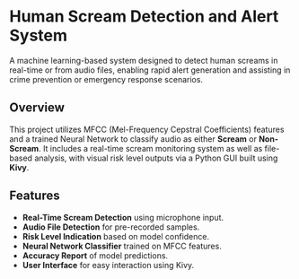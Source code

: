 # Human Scream Detection and Alert System 

A machine learning-based system designed to detect human screams in real-time or from audio files, enabling rapid alert generation and assisting in crime prevention or emergency response scenarios.

##  Overview

This project utilizes MFCC (Mel-Frequency Cepstral Coefficients) features and a trained Neural Network to classify audio as either **Scream** or **Non-Scream**. It includes a real-time scream monitoring system as well as file-based analysis, with visual risk level outputs via a Python GUI built using **Kivy**.

##  Features

-  **Real-Time Scream Detection** using microphone input.
-  **Audio File Detection** for pre-recorded samples.
-  **Risk Level Indication** based on model confidence.
-  **Neural Network Classifier** trained on MFCC features.
-  **Accuracy Report** of model predictions.
-  **User Interface** for easy interaction using Kivy.

